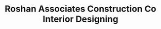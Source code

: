 ---
title: "Roshan Associates Construction Co Interior Designing"
url: /karachi/roshan-associates-construction-co-interior-designing/
shop: mall
---
